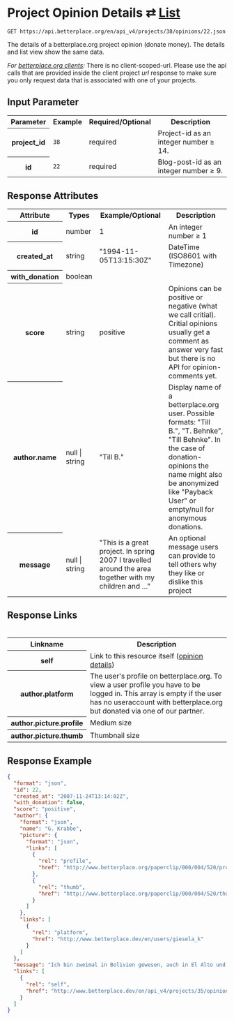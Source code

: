 
# Project Opinion Details ⇄ [List](opinion_list.md)

```nginx
GET https://api.betterplace.org/en/api_v4/projects/38/opinions/22.json
```

The details of a betterplace.org project opinion (donate money).
The details and list view show the same data.

*For [betterplace.org clients](../README.md#client-api):*
There is no client-scoped-url.
Please use the api calls that are provided inside the client project _url_ response
to make sure you only request data that is associated with one of your projects.


## Input Parameter

<table>
  <tr>
    <th>Parameter</th>
    <th>Example</th>
    <th>Required/Optional</th>
    <th>Description</th>
  </tr>
  <tr>
    <th>project_id</th>
    <td><code>38</code></td>
    <td>required</td>
    <td>Project-id as an integer number ≥ 14.</td>
  </tr>
  <tr>
    <th>id</th>
    <td><code>22</code></td>
    <td>required</td>
    <td>Blog-post-id as an integer number ≥ 9.</td>
  </tr>
</table>

## Response Attributes

<table>
  <tr>
    <th>Attribute</th>
    <th>Types</th>
    <th>Example/Optional</th>
    <th>Description</th>
  </tr>
  <tr>
    <th>id</th>
    <td>number</td>
    <td>1</td>
    <td>An integer number ≥ 1</td>
  </tr>
  <tr>
    <th>created_at</th>
    <td>string</td>
    <td>"1994-11-05T13:15:30Z"</td>
    <td>DateTime (ISO8601 with Timezone)</td>
  </tr>
  <tr>
    <th>with_donation</th>
    <td>boolean</td>
    <td></td>
    <td></td>
  </tr>
  <tr>
    <th>score</th>
    <td>string</td>
    <td>positive</td>
    <td>Opinions can be positive or negative (what we call critial).
Critial opinions usually get a comment as answer very fast but
there is no API for opinion-comments yet.
</td>
  </tr>
  <tr>
    <th>author.name</th>
    <td>null &#124; string</td>
    <td>"Till B."</td>
    <td>Display name of a betterplace.org user.
Possible formats: "Till B.", "T. Behnke", "Till Behnke".
In the case of donation-opinions the name might also be anonymized
like "Payback User" or empty/null for anonymous donations.
</td>
  </tr>
  <tr>
    <th>message</th>
    <td>null &#124; string</td>
    <td>"This is a great project. In spring 2007 I travelled around the area together with my children and …"</td>
    <td>An optional message users can provide to tell others
why they like or dislike this project
</td>
  </tr>
</table>

## Response Links
#
<table>
  <tr>
    <th>Linkname</th>
    <th>Description</th>
  </tr>
  <tr>
    <th>self</th>
    <td>Link to this resource itself
(<a href="opinion_details.md">opinion details</a>)
</td>
  </tr>
  <tr>
    <th>author.platform</th>
    <td>The user's profile on betterplace.org.
To view a user profile you have to be logged in.
This array is empty if the user has no useraccount
with betterplace.org but donated via one of our partner.
</td>
  </tr>
  <tr>
    <th>author.picture.profile</th>
    <td>Medium size</td>
  </tr>
  <tr>
    <th>author.picture.thumb</th>
    <td>Thumbnail size</td>
  </tr>
</table>

## Response Example

```json
{
  "format": "json",
  "id": 22,
  "created_at": "2007-11-24T13:14:02Z",
  "with_donation": false,
  "score": "positive",
  "author": {
    "format": "json",
    "name": "G. Krabbe",
    "picture": {
      "format": "json",
      "links": [
        {
          "rel": "profile",
          "href": "http://www.betterplace.org/paperclip/000/004/520/profile_Schule_Leutersdorf_2.jpg"
        },
        {
          "rel": "thumb",
          "href": "http://www.betterplace.org/paperclip/000/004/520/thumb_Schule_Leutersdorf_2.png"
        }
      ]
    },
    "links": [
      {
        "rel": "platform",
        "href": "http://www.betterplace.dev/en/users/giesela_k"
      }
    ]
  },
  "message": "Ich bin zweimal in Bolivien gewesen, auch in El Alto und im COMPA, und ich habe gesehen, wie schwer das (Über-)leben für viele Leute ist. Wie wichtig Bildung ist, sollte ich als ehemalige Lehrerin ja wissen.... Das hier vorgestellte Projekt erinnert mich an die Fahrbibliotheken in der ehemaligen DDR; und wenn hier benachteiligten Kindern und Jugendlichen in Gegenden ohne kulturelle Infrastruktur eine adäquate Form von Bildung ermöglicht werden soll, ist das nur zu unterstützen. Nach meinen Möglichkeiten werde ich das Projekt unterstützen.",
  "links": [
    {
      "rel": "self",
      "href": "http://www.betterplace.dev/en/api_v4/projects/35/opinions/22.json"
    }
  ]
}
```


